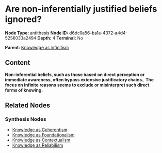# Are non-inferentially justified beliefs ignored?

**Node Type:** antithesis
**Node ID:** d6dc0a56-ba1a-4372-a4d4-5256033a2494
**Depth:** 4
**Terminal:** No

**Parent:** [Knowledge as Infinitism](knowledge-as-infinitism-synthesis-09c661bf-cbcd-4f4a-9520-b92f40ce8c7f.md)

## Content

**Non-inferential beliefs, such as those based on direct perception or immediate awareness, often bypass extensive justificatory chains.**, **The focus on infinite reasons seems to exclude or misinterpret such direct forms of knowing.**

## Related Nodes

### Synthesis Nodes

- [Knowledge as Coherentism](knowledge-as-coherentism-synthesis-e74c33f0-3bca-4730-b09c-cf712397e319.md)
- [Knowledge as Foundationalism](knowledge-as-foundationalism-synthesis-6fd71fe0-6cef-47fc-a1c7-801c1386cc91.md)
- [Knowledge as Contextualism](knowledge-as-contextualism-synthesis-49cf8342-cf9d-4b63-9426-11f2f127a549.md)
- [Knowledge as Reliabilism](knowledge-as-reliabilism-synthesis-1e7d9f50-bd09-454d-982b-1c73169480ce.md)
